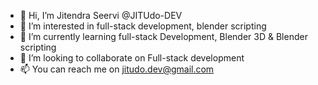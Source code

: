 - 👋 Hi, I’m Jitendra Seervi @JITUdo-DEV
- 👀 I’m interested in full-stack development, blender scripting
- 🌱 I’m currently learning full-stack Development, Blender 3D & Blender scripting
- 🌌 I’m looking to collaborate on Full-stack development
- 📫 You can reach me on jitudo.dev@gmail.com 
